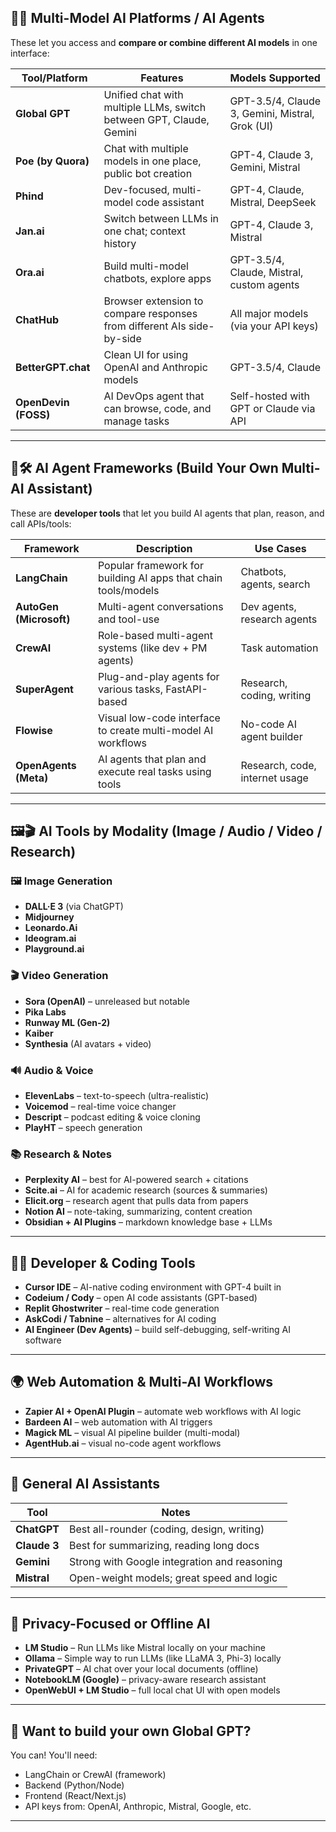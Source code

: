 
## 🧠💬 **Multi-Model AI Platforms / AI Agents**

These let you access and **compare or combine different AI models** in one interface:

| Tool/Platform        | Features                                                               | Models Supported                                |
| -------------------- | ---------------------------------------------------------------------- | ----------------------------------------------- |
| **Global GPT**       | Unified chat with multiple LLMs, switch between GPT, Claude, Gemini    | GPT-3.5/4, Claude 3, Gemini, Mistral, Grok (UI) |
| **Poe (by Quora)**   | Chat with multiple models in one place, public bot creation            | GPT-4, Claude 3, Gemini, Mistral                |
| **Phind**            | Dev-focused, multi-model code assistant                                | GPT-4, Claude, Mistral, DeepSeek                |
| **Jan.ai**           | Switch between LLMs in one chat; context history                       | GPT-4, Claude 3, Mistral                        |
| **Ora.ai**           | Build multi-model chatbots, explore apps                               | GPT-3.5/4, Claude, Mistral, custom agents       |
| **ChatHub**          | Browser extension to compare responses from different AIs side-by-side | All major models (via your API keys)            |
| **BetterGPT.chat**   | Clean UI for using OpenAI and Anthropic models                         | GPT-3.5/4, Claude                               |
| **OpenDevin (FOSS)** | AI DevOps agent that can browse, code, and manage tasks                | Self-hosted with GPT or Claude via API          |

---

## 🤖🛠 **AI Agent Frameworks (Build Your Own Multi-AI Assistant)**

These are **developer tools** that let you build AI agents that plan, reason, and call APIs/tools:

| Framework               | Description                                                    | Use Cases                      |
| ----------------------- | -------------------------------------------------------------- | ------------------------------ |
| **LangChain**           | Popular framework for building AI apps that chain tools/models | Chatbots, agents, search       |
| **AutoGen (Microsoft)** | Multi-agent conversations and tool-use                         | Dev agents, research agents    |
| **CrewAI**              | Role-based multi-agent systems (like dev + PM agents)          | Task automation                |
| **SuperAgent**          | Plug-and-play agents for various tasks, FastAPI-based          | Research, coding, writing      |
| **Flowise**             | Visual low-code interface to create multi-model AI workflows   | No-code AI agent builder       |
| **OpenAgents (Meta)**   | AI agents that plan and execute real tasks using tools         | Research, code, internet usage |

---

## 🖼🎬 **AI Tools by Modality (Image / Audio / Video / Research)**

### 🖼 Image Generation

* **DALL·E 3** (via ChatGPT)
* **Midjourney**
* **Leonardo.Ai**
* **Ideogram.ai**
* **Playground.ai**

### 🎬 Video Generation

* **Sora (OpenAI)** – unreleased but notable
* **Pika Labs**
* **Runway ML (Gen-2)**
* **Kaiber**
* **Synthesia** (AI avatars + video)

### 🔊 Audio & Voice

* **ElevenLabs** – text-to-speech (ultra-realistic)
* **Voicemod** – real-time voice changer
* **Descript** – podcast editing & voice cloning
* **PlayHT** – speech generation

### 📚 Research & Notes

* **Perplexity AI** – best for AI-powered search + citations
* **Scite.ai** – AI for academic research (sources & summaries)
* **Elicit.org** – research agent that pulls data from papers
* **Notion AI** – note-taking, summarizing, content creation
* **Obsidian + AI Plugins** – markdown knowledge base + LLMs

---

## 🧑‍💻 Developer & Coding Tools

* **Cursor IDE** – AI-native coding environment with GPT-4 built in
* **Codeium / Cody** – open AI code assistants (GPT-based)
* **Replit Ghostwriter** – real-time code generation
* **AskCodi / Tabnine** – alternatives for AI coding
* **AI Engineer (Dev Agents)** – build self-debugging, self-writing AI software

---

## 🌍 Web Automation & Multi-AI Workflows

* **Zapier AI + OpenAI Plugin** – automate web workflows with AI logic
* **Bardeen AI** – web automation with AI triggers
* **Magick ML** – visual AI pipeline builder (multi-modal)
* **AgentHub.ai** – visual no-code agent workflows

---

## 🧠 General AI Assistants

| Tool         | Notes                                        |
| ------------ | -------------------------------------------- |
| **ChatGPT**  | Best all-rounder (coding, design, writing)   |
| **Claude 3** | Best for summarizing, reading long docs      |
| **Gemini**   | Strong with Google integration and reasoning |
| **Mistral**  | Open-weight models; great speed and logic    |

---

## 🔐 Privacy-Focused or Offline AI

* **LM Studio** – Run LLMs like Mistral locally on your machine
* **Ollama** – Simple way to run LLMs (like LLaMA 3, Phi-3) locally
* **PrivateGPT** – AI chat over your local documents (offline)
* **NotebookLM (Google)** – privacy-aware research assistant
* **OpenWebUI + LM Studio** – full local chat UI with open models

---

## 🧩 Want to build your own Global GPT?

You can! You'll need:

* LangChain or CrewAI (framework)
* Backend (Python/Node)
* Frontend (React/Next.js)
* API keys from: OpenAI, Anthropic, Mistral, Google, etc.

---
